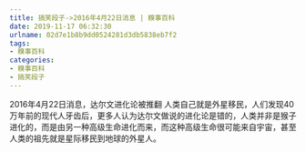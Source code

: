```yaml
---
title: 搞笑段子->2016年4月22日消息 | 糗事百科
date: 2019-11-17 06:32:30
urlname: 02d7e1b8b9dd0524281d3db5838eb7f2
tags: 
- 糗事百科
categories:
- 糗事百科
- 搞笑段子
---
```

2016年4月22日消息，达尔文进化论被推翻 人类自己就是外星移民，人们发现40万年前的现代人牙齿后，更多人认为达尔文做说的进化论是错的，人类并非是猴子进化的，而是由另一种高级生命进化而来，而这种高级生命很可能来自宇宙，甚至人类的祖先就是星际移民到地球的外星人。


